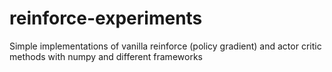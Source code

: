 # reinforce-experiments
Simple implementations of vanilla reinforce (policy gradient) and actor critic methods with numpy and different frameworks
